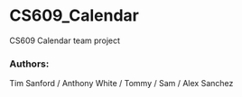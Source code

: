 # CS609_Calendar
CS609 Calendar team project
### Authors:
Tim Sanford
/ Anthony White
/ Tommy
/ Sam
/ Alex Sanchez
